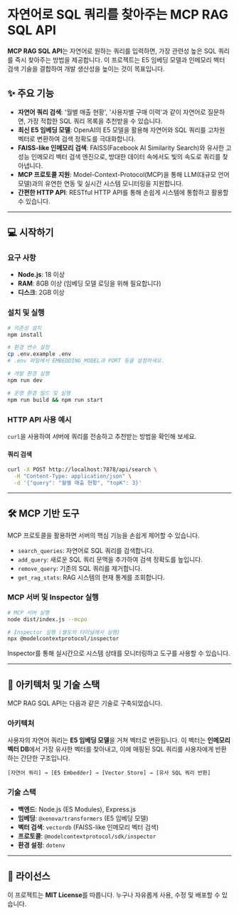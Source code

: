 # 자연어로 SQL 쿼리를 찾아주는 MCP RAG SQL API

**MCP RAG SQL API**는 자연어로 원하는 쿼리를 입력하면, 가장 관련성 높은 SQL 쿼리를 즉시 찾아주는 방법을 제공합니다. 이 프로젝트는 E5 임베딩 모델과 인메모리 벡터 검색 기술을 결합하여 개발 생산성을 높이는 것이 목표입니다.

## ✨ 주요 기능

  * **자연어 쿼리 검색**: '월별 매출 현황', '사용자별 구매 이력'과 같이 자연어로 질문하면, 가장 적합한 SQL 쿼리 목록을 추천받을 수 있습니다.
  * **최신 E5 임베딩 모델**: OpenAI의 E5 모델을 활용해 자연어와 SQL 쿼리를 고차원 벡터로 변환하여 검색 정확도를 극대화합니다.
  * **FAISS-like 인메모리 검색**: FAISS(Facebook AI Similarity Search)와 유사한 고성능 인메모리 벡터 검색 엔진으로, 방대한 데이터 속에서도 빛의 속도로 쿼리를 찾아냅니다.
  * **MCP 프로토콜 지원**: Model-Context-Protocol(MCP)을 통해 LLM(대규모 언어 모델)과의 유연한 연동 및 실시간 시스템 모니터링을 지원합니다.
  * **간편한 HTTP API**: RESTful HTTP API를 통해 손쉽게 시스템에 통합하고 활용할 수 있습니다.

-----

## 💻 시작하기

### 요구 사항

  * **Node.js**: 18 이상
  * **RAM**: 8GB 이상 (임베딩 모델 로딩을 위해 필요합니다)
  * **디스크**: 2GB 이상

### 설치 및 실행

```bash
# 의존성 설치
npm install

# 환경 변수 설정
cp .env.example .env
# .env 파일에서 EMBEDDING_MODEL과 PORT 등을 설정하세요.

# 개발 환경 실행
npm run dev

# 운영 환경 빌드 및 실행
npm run build && npm run start
```

### HTTP API 사용 예시

`curl`을 사용하여 서버에 쿼리를 전송하고 추천받는 방법을 확인해 보세요.

#### 쿼리 검색

```bash
curl -X POST http://localhost:7878/api/search \
  -H "Content-Type: application/json" \
  -d '{"query": "월별 매출 현황", "topK": 3}'
```

-----

## 🛠️ MCP 기반 도구

MCP 프로토콜을 활용하면 서버의 핵심 기능을 손쉽게 제어할 수 있습니다.

  * `search_queries`: 자연어로 SQL 쿼리를 검색합니다.
  * `add_query`: 새로운 SQL 쿼리 문맥을 추가하여 검색 정확도를 높입니다.
  * `remove_query`: 기존의 SQL 쿼리를 제거합니다.
  * `get_rag_stats`: RAG 시스템의 현재 통계를 조회합니다.

### MCP 서버 및 Inspector 실행

```bash
# MCP 서버 실행
node dist/index.js --mcpo

# Inspector 실행 (별도의 터미널에서 실행)
npx @modelcontextprotocol/inspector
```

Inspector를 통해 실시간으로 시스템 상태를 모니터링하고 도구를 사용할 수 있습니다.

-----

## 🚀 아키텍처 및 기술 스택

MCP RAG SQL API는 다음과 같은 기술로 구축되었습니다.

### 아키텍처

사용자의 자연어 쿼리는 **E5 임베딩 모델**을 거쳐 벡터로 변환됩니다. 이 벡터는 **인메모리 벡터 DB**에서 가장 유사한 벡터를 찾아내고, 이에 매핑된 SQL 쿼리를 사용자에게 반환하는 간단한 구조입니다.

`[자연어 쿼리] → [E5 Embedder] → [Vector Store] → [유사 SQL 쿼리 반환]`

### 기술 스택

  * **백엔드**: Node.js (ES Modules), Express.js
  * **임베딩**: `@xenova/transformers` (E5 임베딩 모델)
  * **벡터 검색**: `vectordb` (FAISS-like 인메모리 벡터 검색)
  * **프로토콜**: `@modelcontextprotocol/sdk/inspector`
  * **환경 설정**: `dotenv`

-----

## 📜 라이선스

이 프로젝트는 **MIT License**를 따릅니다. 누구나 자유롭게 사용, 수정 및 배포할 수 있습니다.
